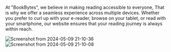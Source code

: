 At "BookBytes", we believe in making reading accessible to everyone, That is why we offer a seamless experience across multiple devices. Whether you prefer to curl up with your e-reader, browse on your tablet, or read  with your smartphone, our website ensures that your reading journey is always within reach.

![Screenshot from 2024-05-09 21-10-36](https://github.com/ayaabdelsamed/SW2/assets/167666939/7011cd9a-0a6f-4c77-bd5d-e689db177804)
![Screenshot from 2024-05-09 21-10-08](https://github.com/ayaabdelsamed/SW2/assets/167666939/5b101c7e-50d2-4ca4-a592-1b0b809102e3)
